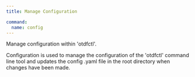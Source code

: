 ```yaml
---
title: Manage Configuration

command:
  name: config
---
```


Manage configuration within 'otdfctl'.

Configuration is used to manage the configuration of the 'otdfctl' command line tool and updates the
config .yaml file in the root directory when changes have been made.

